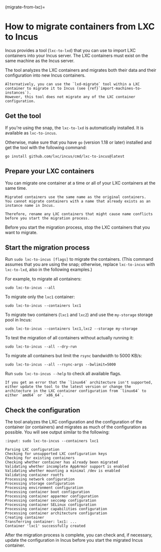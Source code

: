 (migrate-from-lxc)=
# How to migrate containers from LXC to Incus

Incus provides a tool (`lxc-to-lxd`) that you can use to import LXC containers into your Incus server.
The LXC containers must exist on the same machine as the Incus server.

The tool analyzes the LXC containers and migrates both their data and their configuration into new Incus containers.

```{note}
Alternatively, you can use the `lxd-migrate` tool within a LXC container to migrate it to Incus (see {ref}`import-machines-to-instances`).
However, this tool does not migrate any of the LXC container configuration.
```

## Get the tool

If you're using the snap, the `lxc-to-lxd` is automatically installed.
It is available as `lxc-to-incus`.

Otherwise, make sure that you have `go` (version 1.18 or later) installed and get the tool with the following command:

    go install github.com/lxc/incus/cmd/lxc-to-incus@latest

## Prepare your LXC containers

You can migrate one container at a time or all of your LXC containers at the same time.

```{note}
Migrated containers use the same name as the original containers.
You cannot migrate containers with a name that already exists as an instance name in Incus.

Therefore, rename any LXC containers that might cause name conflicts before you start the migration process.
```

Before you start the migration process, stop the LXC containers that you want to migrate.

## Start the migration process

Run `sudo lxc-to-incus [flags]` to migrate the containers.
(This command assumes that you are using the snap; otherwise, replace `lxc-to-incus` with `lxc-to-lxd`, also in the following examples.)

For example, to migrate all containers:

    sudo lxc-to-incus --all

To migrate only the `lxc1` container:

    sudo lxc-to-incus --containers lxc1

To migrate two containers (`lxc1` and `lxc2`) and use the `my-storage` storage pool in Incus:

    sudo lxc-to-incus --containers lxc1,lxc2 --storage my-storage

To test the migration of all containers without actually running it:

    sudo lxc-to-incus --all --dry-run

To migrate all containers but limit the `rsync` bandwidth to 5000 KB/s:

    sudo lxc-to-incus --all --rsync-args --bwlimit=5000

Run `sudo lxc-to-incus --help` to check all available flags.

```{note}
If you get an error that the `linux64` architecture isn't supported, either update the tool to the latest version or change the architecture in the LXC container configuration from `linux64` to either `amd64` or `x86_64`.
```

## Check the configuration

The tool analyzes the LXC configuration and the configuration of the container (or containers) and migrates as much of the configuration as possible.
You will see output similar to the following:

```{terminal}
:input: sudo lxc-to-incus --containers lxc1

Parsing LXC configuration
Checking for unsupported LXC configuration keys
Checking for existing containers
Checking whether container has already been migrated
Validating whether incomplete AppArmor support is enabled
Validating whether mounting a minimal /dev is enabled
Validating container rootfs
Processing network configuration
Processing storage configuration
Processing environment configuration
Processing container boot configuration
Processing container apparmor configuration
Processing container seccomp configuration
Processing container SELinux configuration
Processing container capabilities configuration
Processing container architecture configuration
Creating container
Transferring container: lxc1: ...
Container 'lxc1' successfully created
```

After the migration process is complete, you can check and, if necessary, update the configuration in Incus before you start the migrated Incus container.
